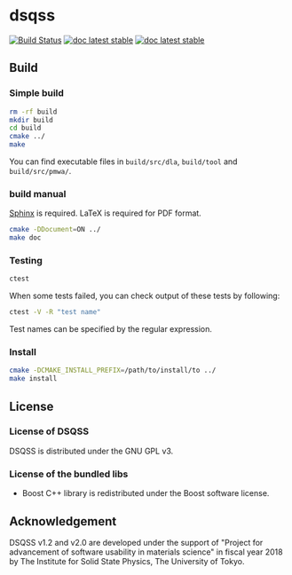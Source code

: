 # dsqss

[![Build Status](https://travis-ci.org/issp-center-dev/dsqss.svg?branch=master)](https://travis-ci.org/issp-center-dev/dsqss)
[![doc latest stable](https://img.shields.io/badge/doc-v1.2.1-blue.svg)](https://issp-center-dev.github.io/dsqss/manual/1.2.1/en/index.html)
[![doc latest stable](https://img.shields.io/badge/doc--jp-v1.2.1-blue.svg)](https://issp-center-dev.github.io/dsqss/manual/1.2.1/jp/index.html)

## Build

### Simple build

``` bash
rm -rf build
mkdir build
cd build
cmake ../
make
```

You can find executable files in `build/src/dla`, `build/tool` and `build/src/pmwa/`.

### build manual

[Sphinx](http://www.sphinx-doc.org) is required.
LaTeX is required for PDF format.

``` bash
cmake -DDocument=ON ../
make doc
```

### Testing

``` bash
ctest
```

When some tests failed, you can check output of these tests by following:

``` bash
ctest -V -R "test name"
```

Test names can be specified by the regular expression.

### Install

``` bash
cmake -DCMAKE_INSTALL_PREFIX=/path/to/install/to ../
make install
```

## License
### License of DSQSS
DSQSS is distributed under the GNU GPL v3.

### License of the bundled libs
- Boost C++ library is redistributed under the Boost software license.

## Acknowledgement
DSQSS v1.2 and v2.0 are developed under the support of "Project for advancement of software usability in materials science" in fiscal year 2018 by The Institute for Solid State Physics, The University of Tokyo.
